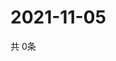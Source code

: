 # 2021-11-05
  共 0条

  <!-- BEGIN -->
  <!-- 最后更新时间Fri Nov 05 2021 21:02:38 GMT+0000 (Coordinated Universal Time) -->
  
  <!-- END -->
  
  